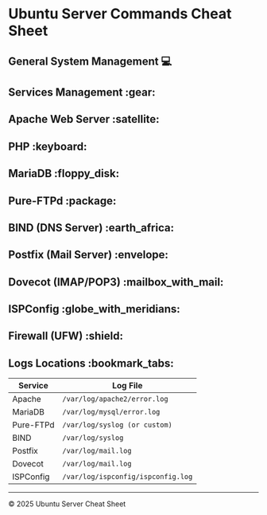 # Ubuntu Server Commands Cheat Sheet

## General System Management :computer:

## Services Management \:gear:

## Apache Web Server \:satellite:

## PHP \:keyboard:

## MariaDB \:floppy\_disk:

## Pure-FTPd \:package:

## BIND (DNS Server) \:earth\_africa:

## Postfix (Mail Server) \:envelope:

## Dovecot (IMAP/POP3) \:mailbox\_with\_mail:

## ISPConfig \:globe\_with\_meridians:

## Firewall (UFW) \:shield:

## Logs Locations \:bookmark\_tabs:

| Service   | Log File                           |
| --------- | ---------------------------------- |
| Apache    | `/var/log/apache2/error.log`       |
| MariaDB   | `/var/log/mysql/error.log`         |
| Pure-FTPd | `/var/log/syslog (or custom)`      |
| BIND      | `/var/log/syslog`                  |
| Postfix   | `/var/log/mail.log`                |
| Dovecot   | `/var/log/mail.log`                |
| ISPConfig | `/var/log/ispconfig/ispconfig.log` |

---

© 2025 Ubuntu Server Cheat Sheet
